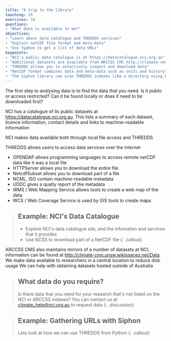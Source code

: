 ```yaml
---
title: "A trip to the library"
teaching: 20
exercises: 10
questions:
- "What data is available to me?"
objectives:
- "Learn about data catalogue and THREDDS services"
- "Explain netCDF file format and meta-data"
- "Use Syphon to get a list of data URLs"
keypoints:
- "NCI's public data catalogue is at https://datacatalogue.nci.org.au"
- "Additional datasets are available from ARCCSS CMS http://climate-cms.unsw.wikispaces.net/Data"
- "THREDDS allows you to selectively inspect and download data"
- "NetCDF format combines data and meta-data such as units and history"
- "The Siphon library can scan THREDDS indexes like a directory using Python"
---
```


The first step to analysing data is to find the data that you need. Is it public or access restricted? Can it be found locally or does it need to be downloaded first?

NCI has a catalogue of its public datasets at https://datacatalogue.nci.org.au. This lists a summary of each dataset, licence information, contact details and links to machine-readable information

NCI makes data available both through local file access and THREDDS

THREDDS allows users to access data services over the internet
 * OPENDAP allows programming languages to access remote netCDF data like it was a local file
 * HTTPServer allows you to download the entire file
 * NetcdfSubset allows you to download part of a file
 * NCML, ISO contain machine-readable metadata
 * UDDC gives a qualty report of the metadata
 * WMS / Web Mapping Service allows tools to create a web map of the data
 * WCS / Web Coverage Service is used by GIS tools to create maps

> ## Example: NCI's Data Catalogue
> * Explore NCI's data catalogue site, and the infomation and services that it provides
> * Use NCSS to download part of a NetCDF file
{: .callout}

ARCCSS CMS also maintains mirrors of a number of datasets at NCI, information can be found at http://climate-cms.unsw.wikispaces.net/Data. 
We make data available to researchers in a central location to reduce disk usage
We can help with obtaining datasets hosted outside of Australia

> ## What data do you require?
> Is there data that you need for your research that's not listed on the NCI or ARCCSS indexes? You can contact us at climate_help@nci.org.au to request data
{: .discussion}

> ## Example: Gathering URLs with Siphon
> Lets look at how we can use THREDDS from Python
{: .callout}

